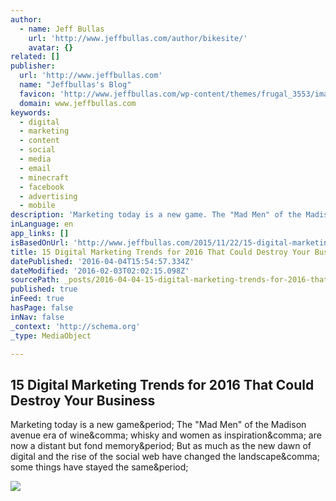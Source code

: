 ```yaml
---
author:
  - name: Jeff Bullas
    url: 'http://www.jeffbullas.com/author/bikesite/'
    avatar: {}
related: []
publisher:
  url: 'http://www.jeffbullas.com'
  name: "Jeffbullas's Blog"
  favicon: 'http://www.jeffbullas.com/wp-content/themes/frugal_3553/images/favicon.ico'
  domain: www.jeffbullas.com
keywords:
  - digital
  - marketing
  - content
  - social
  - media
  - email
  - minecraft
  - facebook
  - advertising
  - mobile
description: 'Marketing today is a new game. The "Mad Men" of the Madison avenue era of wine, whisky and women as inspiration, are now a distant but fond memory. But as much as the new dawn of digital and the rise of the social web have changed the landscape, some things have stayed the same.'
inLanguage: en
app_links: []
isBasedOnUrl: 'http://www.jeffbullas.com/2015/11/22/15-digital-marketing-trends-for-2016-that-could-destroy-your-business/'
title: 15 Digital Marketing Trends for 2016 That Could Destroy Your Business
datePublished: '2016-04-04T15:54:57.334Z'
dateModified: '2016-02-03T02:02:15.098Z'
sourcePath: _posts/2016-04-04-15-digital-marketing-trends-for-2016-that-could-destroy-your.md
published: true
inFeed: true
hasPage: false
inNav: false
_context: 'http://schema.org'
_type: MediaObject

---
```

<article style=""><h1>15 Digital Marketing Trends for 2016 That Could Destroy Your Business</h1><p>Marketing today is a new game&amp;period; The "Mad Men" of the Madison avenue era of wine&amp;comma; whisky and women as inspiration&amp;comma; are now a distant but fond memory&amp;period; But as much as the new dawn of digital and the rise of the social web have changed the landscape&amp;comma; some things have stayed the same&amp;period;</p><img src="http://www.jeffbullas.com/wp-content/uploads/2015/11/Twitter-jeff-bullas.jpg" /></article>